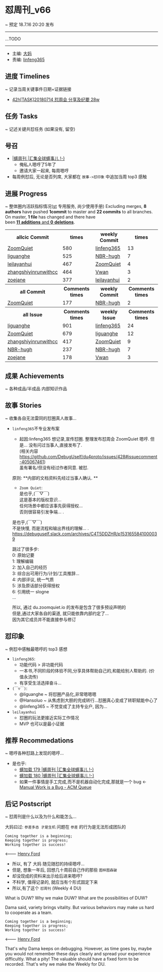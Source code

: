 # 怼周刊_v66
~ 预定 18.7.16 20:20 发布

-----------------------------------------

...TODO


-----------------------------------------

- 主编: [大妈](http://du.zoomquiet.io/2014-02/ac0-zq/)
- 责编: [linfeng365](http://linfeng365.com/)


## 进度 Timelines
~ 记录当周关键事件日期+证据链接

- [42h[TASK]20180714 怼周会 分享及纪要 28w](https://github.com/DebugUself/du4proto/issues/427)

## 任务 Tasks
~ 记述关键共怼任务 (如果没有, 留空)

## 号召

- [|蠎周刊 |汇集全球蠎事儿 !-)](http://weekly.pychina.org/archives.html)
    + 俺私人嗯哼了5年了
    + 邀请大家一起来, 每周嗯哼
- 每周例怼后, 无论是否列席, 大家都在 `故事->怼印象` 中追加当周 top3 感触



## 进展 Progress
~ 整体圈内活跃指标情况([st](https://github.com/DebugUself/du4proto/tree/DU_tools/st) 专用服务, 尚少使用手册)
Excluding merges, **8 authors** have pushed **1commit** to master and **22 commits** to all branches. On master, **1 file** has changed and there have been [**11** **additions** and **0** **deletions**](https://github.com/DebugUself/du4proto/compare/master@%7B1531054378%7D...master).

<table><tr><th>allcic Commit</th><th> times</th><th>weekly Commit</th><th> times</th></tr><tr><td><a href='http://github.com/ZoomQuiet'>ZoomQuiet</a></td><td>580</td><td><a href='http://github.com/linfeng365'>linfeng365</a></td><td>13</td><tr><td><a href='http://github.com/liguanghe'>liguanghe</a></td><td>525</td><td><a href='http://github.com/NBR-hugh'>NBR-hugh</a></td><td>7</td><tr><td><a href='http://github.com/leilayanhui'>leilayanhui</a></td><td>467</td><td><a href='http://github.com/ZoomQuiet'>ZoomQuiet</a></td><td>4</td><tr><td><a href='http://github.com/zhangshiyinrunwithcc'>zhangshiyinrunwithcc</a></td><td>464</td><td><a href='http://github.com/Vwan'>Vwan</a></td><td>3</td><tr><td><a href='http://github.com/zoejane'>zoejane</a></td><td>377</td><td><a href='http://github.com/leilayanhui'>leilayanhui</a></td><td>2</td><tr><th>all Commit</th><th>Comments times</th><th>weekly Commit</th><th>Comments times</th></tr><tr><td><a href='http://github.com/ZoomQuiet'>ZoomQuiet</a></td><td>177</td><td><a href='http://github.com/NBR-hugh'>NBR-hugh</a></td><td>2</td><tr><th>all Issue</th><th>Comments times</th><th>weekly Issue</th><th>Comments times</th></tr><tr><td><a href='http://github.com/liguanghe'>liguanghe</a></td><td>901</td><td><a href='http://github.com/linfeng365'>linfeng365</a></td><td>24</td><tr><td><a href='http://github.com/ZoomQuiet'>ZoomQuiet</a></td><td>679</td><td><a href='http://github.com/liguanghe'>liguanghe</a></td><td>12</td><tr><td><a href='http://github.com/zhangshiyinrunwithcc'>zhangshiyinrunwithcc</a></td><td>417</td><td><a href='http://github.com/ZoomQuiet'>ZoomQuiet</a></td><td>9</td><tr><td><a href='http://github.com/NBR-hugh'>NBR-hugh</a></td><td>237</td><td><a href='http://github.com/NBR-hugh'>NBR-hugh</a></td><td>7</td><tr><td><a href='http://github.com/zoejane'>zoejane</a></td><td>178</td><td><a href='http://github.com/Vwan'>Vwan</a></td><td>3</td></table>
    


## 成果 Achievements
~ 各种成品/半成品 内部知识作品


## 故事 Stories
~ 收集各自无法雷同的怼圈真人故事...

- `linfeng365`不专业发布案  
    + 起因:linfeng365 想记录,宣传怼圈. 整理发布怼周会 ZoomQuiet 嗯哼. 但是... 没有问过当事人,直接发布了.   
    (相关内容 https://github.com/DebugUself/du4proto/issues/428#issuecomment-405067461)  
    虽有署名/但没有经过作者同意. 被怼.   

    原则: **内部的文档资料先经过当事人确认. **  
    + `Zoom Quiet`:  
     是也乎,(￣▽￣)  
     这是基本的版权意识...   
     任何场景中都应该事先获得授权...   
     否则很容易引发争端... .  
       
     是也乎,(￣▽￣)  
     不是快慢, 而是流程和输出界线的理解... .  
     https://debuguself.slack.com/archives/C4T5DDZHR/p1531655841000039  
        
     跳过了很多步:  
     0: 原始记要  
     1: 理解编辑  
     2: 加入自己的经历  
     3: 综合出可用行为/计划/工具推辞...   
     4: 内部评议, 统一气质  
     5: 涉及原话部分获得授权  
     6: 引用统一 slogne  
     ...   
     
     所以, 通过 du.zoomquiet.io 的发布是包含了很多预设声明的  
     但是,通过大家各自的渠道, 就只能依靠内部约定了...   
     因为其它成员并不能直接参与修订  



## 怼印象
~ 例怼中感触最嗯哼的 top3 感想

- `linfeng365`:
    + 功能代码 > 非功能代码
    + 一本书,不同阶段的体验不同,分享具体帮助自己的,和能给别人帮助的. (价值永流传)
    + 有享受生活选择奋斗... 
- `(￣▽￣)`:
    + @liguanghe ~ 将怼圈产品化,非常嗯嗯嗯
    + @Hansoluo ~ 从焦虑到大胆的完成转行...怼圈真心变成了转职赋能中心了
    + @linfeng365 ~ 不觉变成了主持专业户, 因为...
- `leilayanhui`
    + 怼圈的玩法更接近实际工作情况
    + MVP 也可以是最小证据



## 推荐 Recommedations
~ 嗯哼各种怼路上发现的嗯哼...

- 是也乎:
    + [蠎加载 179 |蠎周刊 |汇集全球蠎事儿 !-)](http://weekly.pychina.org/importpython/importpython-179.html)
    + [蠎加载 180 |蠎周刊 |汇集全球蠎事儿 !-)](http://weekly.pychina.org/importpython/importpython-180.html)
    + 如果一件事情是手工完成,而不是机器自动化完成,那就是一个 bug <- [Manual Work is a Bug - ACM Queue](https://queue.acm.org/detail.cfm?id=3197520) 


## 后记 Postscript
~ 怼周刊是什么以及为什么和能怎么...

大妈曰过: `参差多态 才是生机`
问题在 `参差` 的行为是无法形成团队的

    Coming together is a beginning; 
    Keeping together is progress; 
    Working together is success!

<--- [Henry Ford](https://www.brainyquote.com/quotes/quotes/h/henryford121997.html)

- 所以, 有了 大妈 随见随怼的持续嗯哼...
- 但是, 想象一年后, 回想几十周前自己作的那些 `图样图森破` 
- 却没现成的资料来出示给后进来嗯哼?
- 不科学, 值得记录的, 就应当有个形式固定下来
- 所以,有了这个 `怼周刊` (Weekly 4 DU)

What is DUW?
Why we make DUW?
What are the possibilities of DUW?

Dama said, variety brings vitality.
But various behaviors may make us hard to cooperate as a team.

    Coming together is a beginning; 
    Keeping together is progress; 
    Working together is success!

<--- [Henry Ford](https://www.brainyquote.com/quotes/quotes/h/henryford121997.html)

That's why Dama keeps on debugging.
However, as time goes by, maybe you would not remember these days clearly and spread your experience difficultly.
What a pity!
The valuable should have a fixed form to be recorded.
That's why we make the Weekly for DU.



